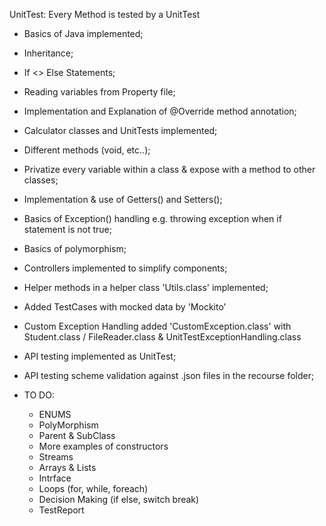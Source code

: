 UnitTest: Every Method is tested by a UnitTest
* Basics of Java implemented;
* Inheritance;
* If <> Else Statements;
* Reading variables from Property file;
* Implementation and Explanation of @Override method annotation;
* Calculator classes and UnitTests implemented;
* Different methods (void, etc..);
* Privatize every variable within a class & expose with a method to other classes;
* Implementation & use of Getters() and Setters();
* Basics of Exception() handling e.g. throwing exception when if statement is not true;
* Basics of polymorphism;
* Controllers implemented to simplify components;
* Helper methods in a helper class 'Utils.class' implemented;
* Added TestCases with mocked data by 'Mockito'
* Custom Exception Handling added 'CustomException.class' with Student.class / FileReader.class & UnitTestExceptionHandling.class


* API testing implemented as UnitTest;
* API testing scheme validation against .json files in the recourse folder;

* TO DO:
    * ENUMS
    * PolyMorphism
    * Parent & SubClass
    * More examples of constructors
    * Streams
    * Arrays & Lists
    * Intrface
    * Loops (for, while, foreach)
    * Decision Making (if else, switch break)
    * TestReport